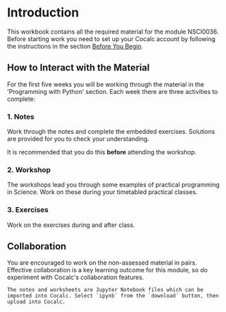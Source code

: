# Introduction

This workbook contains all the required material for the module NSCI0036. Before starting work you need to set up your Cocalc account by following the instructions in the section [Before You Begin](before-you-begin).

## How to Interact with the Material

For the first five weeks you will be working through the material in the 'Programming with Python' section. Each week there are three activities to complete:

### 1. Notes

Work through the notes and complete the embedded exercises. Solutions are provided for you to check your understanding.

It is recommended that you do this **before** attending the workshop.

### 2. Workshop

The workshops lead you through some examples of practical programming in Science. Work on these during your timetabled practical classes.

### 3. Exercises

Work on the exercises during and after class.

## Collaboration

You are encouraged to work on the non-assessed material in pairs. Effective collaboration is a key learning outcome for this module, so do experiment with Cocalc's collaboration features.

```{note}
The notes and worksheets are Jupyter Notebook files which can be imported into Cocalc. Select `ipynb` from the `download` button, then upload into Cocalc.
```